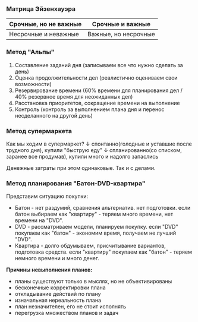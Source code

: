 ### Матрица Эйзенхауэра

| Срочные, но не важные | Срочные и важные     |
| --------------------- | -------------------- |
| Несрочные и неважные  | Важные, но несрочные | 

### Метод "Альпы"
1. Составление заданий дня (записываем все что нужно сделать за день)
2. Оценка продолжительности дел (реалистично оцениваем свои возможности)
3. Резервирование времени (60% времени для планирования дел / 40% резервное время для неожиданных дел)
4. Расстановка приоритетов, сокращение времени на выполнение 
5. Контроль (контроль за выполнением плана дня и перенос несделанного на другой день)

### Метод супермаркета

Как мы ходим в супермаркет?
↓
спонтанно(голодные и уставшие после трудного дня), купили "быструю еду" 
↓
спланированно(со списком, заранее все продумав), купили много и надолго запаслись 

Денежные затраты при этом одинаковые. Так и с делами.

### Метод планирования "Батон-DVD-квартира"

Представим ситуацию покупки:
- Батон - нет раздумий, сравнения альтернатив. нет подготовки. если батон выбираем как "квартиру" - теряем много времени, нет времени на "DVD".
- DVD - рассматриваем модели, планируем покупку. если "DVD" покупаем как "батон" - экономим время, получаем не лучший "DVD".
- Квартира - долго обдумываем, присчитывание вариантов, подготовка средств. если "квартиру" покупаем как "батон" - теряем немного времени и много денег.

**Причины невыполнения планов:**
- планы существуют только в мыслях, но не объективированы
- бесконечные корректировки плана
- откладывание действий по плану
- изначальная нереальность плана
- план незначителен, его не стоит исполнять
- перегрузка множеством планов и задач